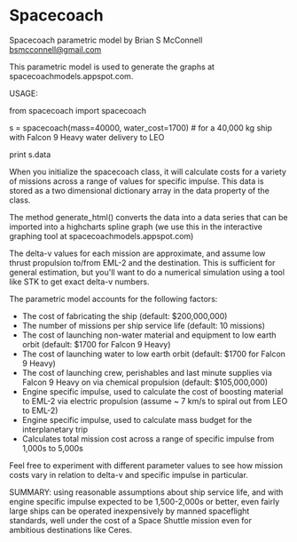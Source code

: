 # Spacecoach
Spacecoach parametric model
by Brian S McConnell <bsmcconnell@gmail.com>

This parametric model is used to generate the graphs at spacecoachmodels.appspot.com.

USAGE:

from spacecoach import spacecoach

s = spacecoach(mass=40000, water_cost=1700) # for a 40,000 kg ship with Falcon 9 Heavy water delivery to LEO

print s.data


When you initialize the spacecoach class, it will calculate costs for a variety of missions across a range
of values for specific impulse. This data is stored as a two dimensional dictionary array in the data property
of the class.

The method generate_html() converts the data into a data series that can be imported into a highcharts spline
graph (we use this in the interactive graphing tool at spacecoachmodels.appspot.com)

The delta-v values for each mission are approximate, and assume low thrust propulsion to/from EML-2 and the destination. This is sufficient for general estimation, but you'll want to do a numerical simulation using a tool like STK to get exact delta-v numbers.

The parametric model accounts for the following factors:

* The cost of fabricating the ship (default: $200,000,000)
* The number of missions per ship service life (default: 10 missions)
* The cost of launching non-water material and equipment to low earth orbit (default: $1700 for Falcon 9 Heavy)
* The cost of launching water to low earth orbit (default: $1700 for Falcon 9 Heavy)
* The cost of launching crew, perishables and last minute supplies via Falcon 9 Heavy on via chemical propulsion (default: $105,000,000)
* Engine specific impulse, used to calculate the cost of boosting material to EML-2 via electric propulsion (assume ~ 7 km/s to spiral out from LEO to EML-2)
* Engine specific impulse, used to calculate mass budget for the interplanetary trip
* Calculates total mission cost across a range of specific impulse from 1,000s to 5,000s

Feel free to experiment with different parameter values to see how mission costs vary in relation to delta-v and specific impulse in particular.

SUMMARY: using reasonable assumptions about ship service life, and with engine specific impulse expected to be 1,500-2,000s or better, even fairly large ships can be operated inexpensively by manned spaceflight standards, well under the cost of a Space Shuttle mission even for ambitious destinations like Ceres.
